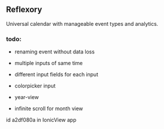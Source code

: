 ## Reflexory

Universal calendar with manageable event types and analytics.

### todo:
* renaming event without data loss
* multiple inputs of same time
* different input fields for each input
* colorpicker input

* year-view
* infinite scroll for month view

id a2df080a in IonicView app
